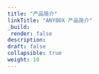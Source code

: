 ```yaml
---
title: "产品简介"
linkTitle: "ANYBOX 产品简介"
_build:
 render: false 
description:
draft: false
collapsible: true
weight: 10
---
```

